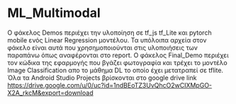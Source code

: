 # ML_Multimodal
Ο φάκελος Demos περιέχει την υλοποίηση σε tf_js tf_Lite και pytorch mobile ενός Linear Regression μοντέλου.
Τα υπόλοιπα αρχεία στον φάκελο είναι αυτά που χρησημοποιούνται στις υλοποιήσεις των παραπάνω όπως αναφέρονται στο report.
O φάκελος Final_Demo περιέχει τον κώδικα της εφαρμογής που βγάζει φωτογραφία και τρέχει το μοντέλο Image Classification απο το μάθημα DL το οποίο έχει μετατραπεί σε tflite.
Όλα τα Android Studio Projects βρίσκονται στο google drive link
https://drive.google.com/u/0/uc?id=1ndBEoTZ3UvQhcO2wCIXMpGO-X2A_rkcM&export=download
